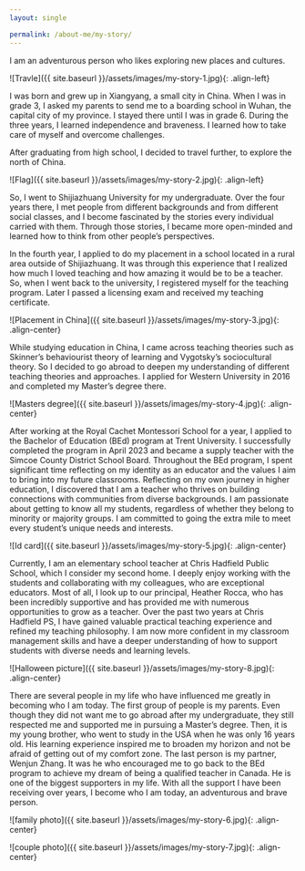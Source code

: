 ```yaml
---
layout: single

permalink: /about-me/my-story/
---
```

I am an adventurous person who likes exploring new places and cultures.

![Travle]({{ site.baseurl }}/assets/images/my-story-1.jpg){: .align-left}

I was born and grew up in Xiangyang, a small city in China. When I was in grade 3, I asked my parents to send me to a boarding school in Wuhan, the capital city of my province. I stayed there until I was in grade 6. During the three years, I learned independence and braveness. I learned how to take care of myself and overcome challenges.



After graduating from high school, I decided to travel further, to explore the north of China.

![Flag]({{ site.baseurl }}/assets/images/my-story-2.jpg){: .align-left}

So, I went to Shijiazhuang University for my undergraduate. Over the four years there, I met people from different backgrounds and from different social classes, and I become fascinated by the stories every individual carried with them. Through those stories, I became more open-minded and learned how to think from other people’s perspectives.

In the fourth year, I applied to do my placement in a school located in a rural area outside of Shijiazhuang. It was through this experience that I realized how much I loved teaching and how amazing it would be to be a teacher. So, when I went back to the university, I registered myself for the teaching program. Later I passed a licensing exam and received my teaching certificate.

![Placement in China]({{ site.baseurl }}/assets/images/my-story-3.jpg){: .align-center}

While studying education in China, I came across teaching theories such as Skinner’s behaviourist theory of learning and Vygotsky’s sociocultural theory. So I decided to go abroad to deepen my understanding of different teaching theories and approaches.  I applied for Western University in 2016 and completed my Master’s degree there.

![Masters degree]({{ site.baseurl }}/assets/images/my-story-4.jpg){: .align-center}

After working at the Royal Cachet Montessori School for a year, I applied to the Bachelor of Education (BEd) program at Trent University. I successfully completed the program in April 2023 and became a supply teacher with the Simcoe County District School Board. Throughout the BEd program, I spent significant time reflecting on my identity as an educator and the values I aim to bring into my future classrooms. Reflecting on my own journey in higher education, I discovered that I am a teacher who thrives on building connections with communities from diverse backgrounds. I am passionate about getting to know all my students, regardless of whether they belong to minority or majority groups. I am committed to going the extra mile to meet every student’s unique needs and interests.

![Id card]({{ site.baseurl }}/assets/images/my-story-5.jpg){: .align-center}

Currently, I am an elementary school teacher at Chris Hadfield Public School, which I consider my second home. I deeply enjoy working with the students and collaborating with my colleagues, who are exceptional educators. Most of all, I look up to our principal, Heather Rocca, who has been incredibly supportive and has provided me with numerous opportunities to grow as a teacher. Over the past two years at Chris Hadfield PS, I have gained valuable practical teaching experience and refined my teaching philosophy. I am now more confident in my classroom management skills and have a deeper understanding of how to support students with diverse needs and learning levels.

![Halloween picture]({{ site.baseurl }}/assets/images/my-story-8.jpg){: .align-center}

There are several people in my life who have influenced me greatly in becoming who I am today. The first group of people is my parents. Even though they did not want me to go abroad after my undergraduate, they still respected me and supported me in pursuing a Master’s degree. Then, it is my young brother, who went to study in the USA when he was only 16 years old. His learning experience inspired me to broaden my horizon and not be afraid of getting out of my comfort zone. The last person is my partner, Wenjun Zhang. It was he who encouraged me to go back to the BEd program to achieve my dream of being a qualified teacher in Canada. He is one of the biggest supporters in my life. With all the support I have been receiving over years, I become who I am today, an adventurous and brave person.

![family photo]({{ site.baseurl }}/assets/images/my-story-6.jpg){: .align-center}

![couple photo]({{ site.baseurl }}/assets/images/my-story-7.jpg){: .align-center}


